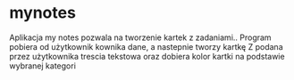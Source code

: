 # mynotes
Aplikacja my notes pozwala na tworzenie kartek z zadaniami.. 
Program pobiera od użytkownik kownika dane, a nastepnie tworzy kartkę 
Z podana przez użytkownika trescia tekstowa oraz dobiera kolor kartki na podstawie wybranej kategori
